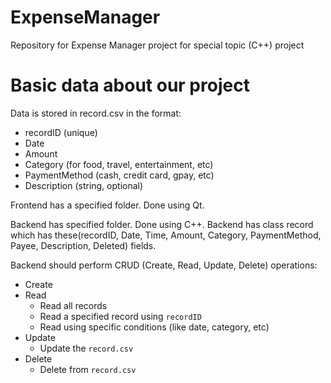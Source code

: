 # ExpenseManager
Repository for Expense Manager project for special topic (C++) project

# Basic data about our project

Data is stored in record.csv in the format:
   - recordID (unique)
   - Date
   - Amount
   - Category (for food, travel, entertainment, etc)
   - PaymentMethod (cash, credit card, gpay, etc)
   - Description (string, optional)

Frontend has a specified folder. Done using Qt.

Backend has specified folder. Done using C++. Backend has class record which has these(recordID, Date, Time, Amount, Category, PaymentMethod, Payee, Description, Deleted) fields.

Backend should perform CRUD (Create, Read, Update, Delete) operations:
   - Create
   - Read
     - Read all records
     - Read a specified record using `recordID`
     - Read using specific conditions (like date, category, etc)
   - Update
     - Update the `record.csv`
   - Delete
     - Delete from `record.csv`

